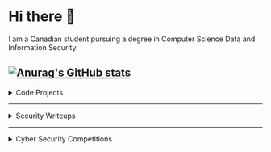 # Hi there 👋
I am a Canadian student pursuing a degree in Computer Science Data and Information 
Security.

[![Anurag's GitHub stats](https://github-readme-stats.vercel.app/api?username=LiamWRyan)](https://github.com/anuraghazra/github-readme-stats)
---

<details><summary>Code Projects</summary>
  
# [Project 1: Android Scheduling Application.](https://github.com/LiamWRyan/w21goldwasser) 

### Scheduling Application: Team Goldwasser (Winter 2021) 
Create an Android application for a food court business that will allow the manager to build and view an employee schedule
and deliver that schedule to said employees.
----
              
# [Project 2: Property Assessment GUI.](https://github.com/LiamWRyan/PropertyAssessmentGUI) 

### Edmonton Property Assessment GUI (Fall 2021)
Create a GUI that supports the various querying of property assessments in Edmonton using Edmontons Open Data Portal API.
---
![](https://github.com/LiamWRyan/PropertyAssessmentGUI/blob/main/Images/Read%20Data.jpg)

More projects will be added in the near future...

  </details>

---

  <details><summary>Security Writeups</summary>
 

  </details>
  
---

<details><summary>Cyber Security Competitions</summary>
 

  </details>


